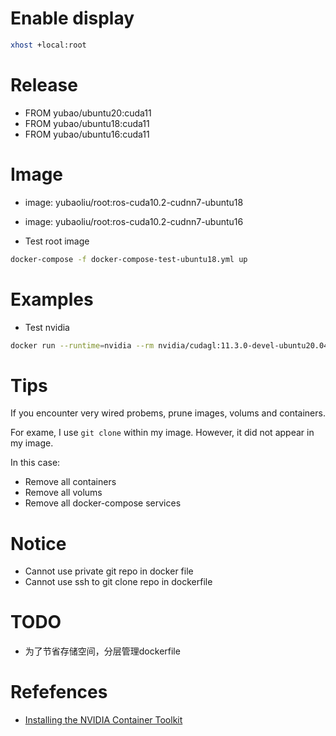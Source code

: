 

# Enable display

```sh
xhost +local:root
```

# Release 

- FROM yubao/ubuntu20:cuda11
- FROM yubao/ubuntu18:cuda11
- FROM yubao/ubuntu16:cuda11

# Image

- image: yubaoliu/root:ros-cuda10.2-cudnn7-ubuntu18
- image: yubaoliu/root:ros-cuda10.2-cudnn7-ubuntu16

- Test root image

```sh
docker-compose -f docker-compose-test-ubuntu18.yml up
```

# Examples
- Test nvidia

```sh
docker run --runtime=nvidia --rm nvidia/cudagl:11.3.0-devel-ubuntu20.04  nvidia-smi
```

# Tips

If you encounter very wired probems, prune images, volums and containers.


For exame, I use ``git clone`` within my image. However, it did not appear in my image.


In this case:
- Remove all containers
- Remove all volums 
- Remove all docker-compose services


# Notice
- Cannot use private git repo in docker file
- Cannot use ssh to git clone repo in dockerfile


# TODO
- 为了节省存储空间，分层管理dockerfile

# Refefences
- [Installing the NVIDIA Container Toolkit](https://docs.nvidia.com/datacenter/cloud-native/container-toolkit/latest/install-guide.html)
